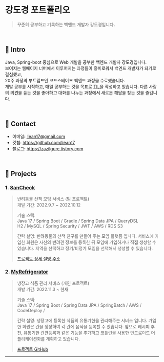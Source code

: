 # 강도경 포트폴리오
>꾸준히 공부하고 기록하는 백엔드 개발자 강도경입니다.

</br>

## :pushpin: Intro
Java, Spring-boot 중심으로 Web 개발을 공부한 백엔드 개발자 강도경입니다.  
보여지는 웹페이지 너머에서 이루어지는 과정들이 흥미로워서 백엔드 개발자가 되기로 결심했고,  
20주 과정의 부트캠프인 코드스테이츠 백엔드 과정을 수료했습니다.  
개발 공부를 시작하고, 매일 공부하는 것을 목표로 [TIL](https://github.com/liean17/TIL)을 작성하고 있습니다.
다른 사람의 의견을 듣는 것을 좋아하고 대화를 나누는 과정에서 새로운 해답을 찾는 것을 즐깁니다.

</br>

## :pushpin: Contact
- 이메일: liean17@gmail.com
- 깃헙: https://github.com/liean17
- 블로그: https://zazilgure.tistory.com

</br>

## :pushpin: Projects
### 1. [SanCheck](https://github.com/project-sancheck/sancheck)
>반려동물 산책 모임 서비스 (팀 프로젝트)  
>개발 기간: 2022.9.7 ~ 2022.10.12  
>  
>기술 스택:  
>Java 17 / Spring Boot / Gradle / Spring Data JPA / QueryDSL  
>H2 / MySQL / Spring Security / JWT / AWS / RDS S3  
>  
>간략 설명:
>반려동물의 산책 친구를 만들어 주는 모임 플랫폼 입니다.
>서비스에 가입한 회원은 자신의 반려견 정보를 등록한 뒤 모임에 가입하거나 직접 생성할 수 있습니다.
>지역을 선택하고 정기/비정기 모임을 선택해서 생성할 수 있습니다.
>
>[프로젝트 상세 설명 주소](https://github.com/liean17/portfolio/blob/main/project/sancheck.md)
>

### 2. [MyRefrigerator](https://kdksandbox.shop)
>냉장고 식품 관리 서비스 (개인 프로젝트)  
>개발 기간: 2022.11.3 ~ 현재 
>  
>기술 스택:  
>Java 17 / Spring Boot / Spring Data JPA / SpringBatch / AWS / CodeDeploy /   
>  
>간략 설명:
>냉장고에 등록한 식품의 유통기한을 관리해주는 서비스 입니다.
>가입한 회원은 칸을 생성하여 각 칸에 음식을 등록할 수 있습니다.
>앞으로 레시피 추천, 유통기한 간편등록과 같은 기능을 추가하고 코틀린을 사용한 안드로이드 어플리케이션화를 계획하고 있습니다.
>
>[프로젝트 GitHub](https://github.com/liean17/My-Refrigerator)
>

---
